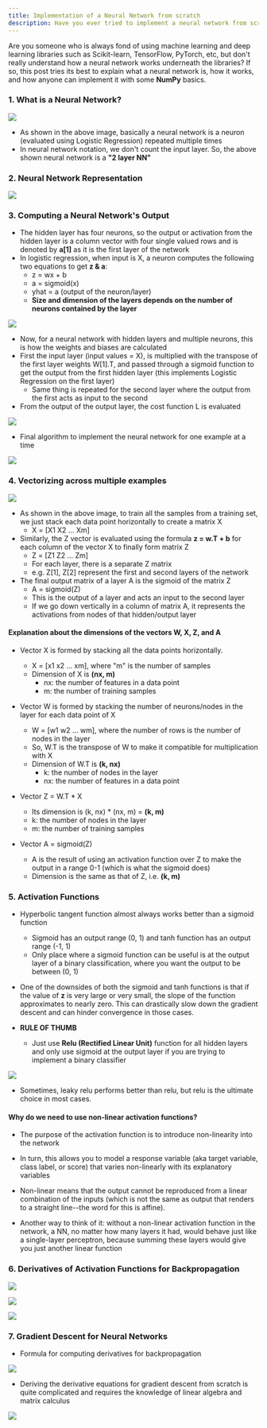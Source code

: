 ```yaml
---
title: Implementation of a Neural Network from scratch
description: Have you ever tried to implement a neural network from scratch, using Logistic Regression? This post reveals the fundamentals of building a neural network and training it with multiple training samples with the help of vectorization.
---
```


Are you someone who is always fond of using machine learning and deep learning libraries such as Scikit-learn, TensorFlow,
PyTorch, etc, but don't really understand how a neural network works underneath the libraries? If so, this post tries
its best to explain what a neural network is, how it works, and how anyone can implement it with some **NumPy** basics.

### 1. What is a Neural Network?

![](https://i.ibb.co/d79YnGD/Screenshot-from-2019-04-17-15-58-08.png)

- As shown in the above image, basically a neural network is a neuron (evaluated using Logistic Regression) repeated multiple times
- In neural network notation, we don't count the input layer. So, the above shown neural network is a **"2 layer NN"**

### 2. Neural Network Representation

![](https://i.ibb.co/T0VYmkT/Screenshot-from-2019-04-17-16-06-35.png)

### 3. Computing a Neural Network's Output

- The hidden layer has four neurons, so the output or activation from the hidden layer is a column vector with four single valued rows and is denoted by **a[1]** as it is the first layer of the network
- In logistic regression, when input is X, a neuron computes the following two equations to get **z & a**:
    - z = wx + b
    - a = sigmoid(x)
    - yhat = a (output of the neuron/layer)
    - **Size and dimension of the layers depends on the number of neurons contained by the layer**

![](https://i.ibb.co/0BQqjXc/Screenshot-from-2019-04-17-16-50-35.png)

- Now, for a neural network with hidden layers and multiple neurons, this is how the weights and biases are calculated
- First the input layer (input values = X), is multiplied with the transpose of the first layer weights W[1].T, and passed through a sigmoid function to get the output from the first hidden layer (this implements Logistic Regression on the first layer)
    - Same thing is repeated for the second layer where the output from the first acts as input to the second
- From the output of the output layer, the cost function L is evaluated

![](https://i.ibb.co/q96kxQX/Screenshot-from-2019-04-17-16-53-42.png)

- Final algorithm to implement the neural network for one example at a time

![](https://i.ibb.co/ygS5JcW/Screenshot-from-2019-04-17-17-00-41.png)

### 4. Vectorizing across multiple examples

![](https://i.ibb.co/BCykzTw/Screenshot-from-2019-04-17-17-07-46.png)

- As shown in the above image, to train all the samples from a training set, we just stack each data point horizontally to create a matrix X
    - X = [X1 X2 ... Xm]
- Similarly, the Z vector is evaluated using the formula **z = w.T + b** for each column of the vector X to finally form matrix Z
    - Z = [Z1 Z2 ... Zm]
    - For each layer, there is a separate Z matrix
    - e.g. Z[1], Z[2] represent the first and second layers of the network
- The final output matrix of a layer A is the sigmoid of the matrix Z
    - A = sigmoid(Z)
    - This is the output of a layer and acts an input to the second layer
    - If we go down vertically in a column of matrix A, it represents the activations from nodes of that hidden/output layer

#### Explanation about the dimensions of the vectors W, X, Z, and A

- Vector X is formed by stacking all the data points horizontally.
    - X = [x1 x2 ... xm], where "m" is the number of samples
    - Dimension of X is **(nx, m)**
        - nx: the number of features in a data point
        - m: the number of training samples

- Vector W is formed by stacking the number of neurons/nodes in the layer for each data point of X
    - W = [w1 w2 ... wm], where the number of rows is the number of nodes in the layer
    - So, W.T is the transpose of W to make it compatible for multiplication with X
    - Dimension of W.T is **(k, nx)**
        - k: the number of nodes in the layer
        - nx: the number of features in a data point
        
- Vector Z = W.T * X
    - Its dimension is (k, nx) * (nx, m) = **(k, m)**
    - k: the number of nodes in the layer
    - m: the number of training samples

- Vector A = sigmoid(Z)
    - A is the result of using an activation function over Z to make the output in a range 0-1 (which is what the sigmoid does)
    - Dimension is the same as that of Z, i.e. **(k, m)**

### 5. Activation Functions

- Hyperbolic tangent function almost always works better than a sigmoid function
    - Sigmoid has an output range (0, 1) and tanh function has an output range (-1, 1)
    - Only place where a sigmoid function can be useful is at the output layer of a binary classification, where you want the output to be between (0, 1)
    
- One of the downsides of both the sigmoid and tanh functions is that if the value of **z** is very large or very small, the slope of the function approximates to nearly zero. This can drastically slow down the gradient descent and can hinder convergence in those cases.


- **RULE OF THUMB**
    - Just use **Relu (Rectified Linear Unit)** function for all hidden layers and only use sigmoid at the output layer if you are trying to implement a binary classifier

![](https://i.ibb.co/XLNFmTX/Screenshot-from-2019-04-18-17-06-27.png)

- Sometimes, leaky relu performs better than relu, but relu is the ultimate choice in most cases.

#### Why do we need to use non-linear activation functions?

- The purpose of the activation function is to introduce non-linearity into the network

- In turn, this allows you to model a response variable (aka target variable, class label, or score) that varies non-linearly with its explanatory variables

- Non-linear means that the output cannot be reproduced from a linear combination of the inputs (which is not the same as output that renders to a straight line--the word for this is affine).

- Another way to think of it: without a non-linear activation function in the network, a NN, no matter how many layers it had, would behave just like a single-layer perceptron, because summing these layers would give you just another linear function

### 6. Derivatives of Activation Functions for Backpropagation

![](https://i.ibb.co/NxXTGb2/Screenshot-from-2019-04-18-17-17-53.png)

![](https://i.ibb.co/WyXmCCG/Screenshot-from-2019-04-18-17-19-02.png)

![](https://i.ibb.co/1md51kM/Screenshot-from-2019-04-18-17-20-01.png)

### 7. Gradient Descent for Neural Networks

- Formula for computing derivatives for backpropagation

![](https://i.ibb.co/kQD8wNk/Screenshot-from-2019-04-18-17-36-05.png)

- Deriving the derivative equations for gradient descent from scratch is quite complicated and requires the knowledge of linear algebra and matrix calculus

![](https://i.ibb.co/F8VzRhv/Screenshot-from-2019-04-18-17-46-44.png)